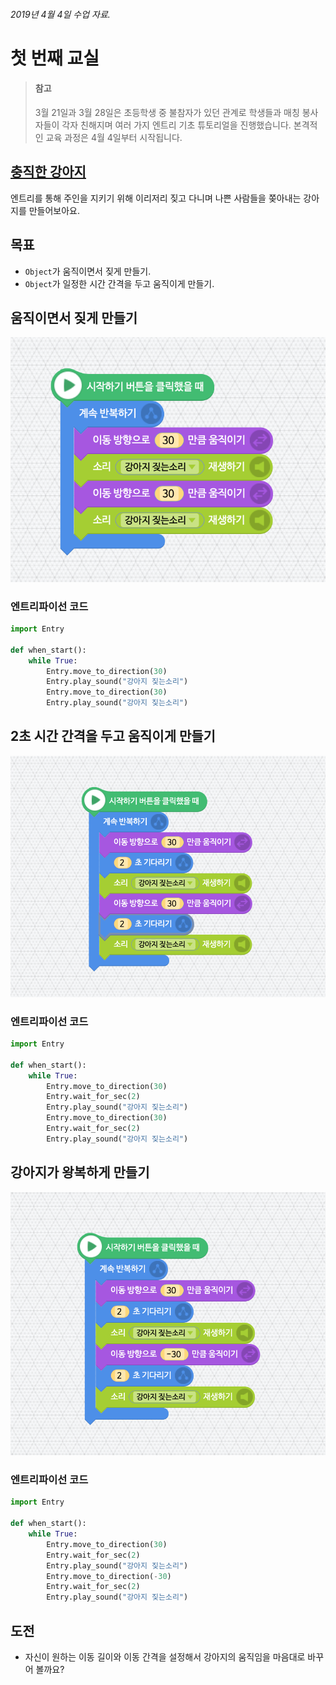 ###### 2019년 4월 4일 수업 자료.

# 첫 번째 교실

> #### 참고  
> 3월 21일과 3월 28일은 초등학생 중 불참자가 있던 관계로 학생들과 매칭 봉사자들이 각자 친해지며 여러 가지 엔트리 기초 튜토리얼을 진행했습니다. 본격적인 교육 과정은 4월 4일부터 시작됩니다.

## [충직한 강아지](https://playentry.org/tt#!/custom/lecture/view/589ae756a98f578b27247044)

엔트리를 통해 주인을 지키기 위해 이리저리 짖고 다니며 나쁜 사람들을 쫒아내는 강아지를 만들어보아요.

## 목표
* `Object`가 움직이면서 짖게 만들기.
* `Object`가 일정한 시간 간격을 두고 움직이게 만들기.

## 움직이면서 짖게 만들기

![움직이면서 짖게 만들기](img/class1/IMG1_MoveAndBark.png)

### 엔트리파이선 코드

```python
import Entry

def when_start():
    while True:
        Entry.move_to_direction(30)
        Entry.play_sound("강아지 짖는소리")
        Entry.move_to_direction(30)
        Entry.play_sound("강아지 짖는소리")
```

## 2초 시간 간격을 두고 움직이게 만들기

![2초 시간 간격을 두고 움직이게 만들기](img/class1/IMG2_MoveAndWaitAndBark.png)

### 엔트리파이선 코드

```python
import Entry

def when_start():
    while True:
        Entry.move_to_direction(30)
        Entry.wait_for_sec(2)
        Entry.play_sound("강아지 짖는소리")
        Entry.move_to_direction(30)
        Entry.wait_for_sec(2)
        Entry.play_sound("강아지 짖는소리")
```

## 강아지가 왕복하게 만들기

![강아지가 왕복하게 만들기](img/class1/IMG3_MoveBackAndForthAndBark.png)

### 엔트리파이선 코드

```python
import Entry

def when_start():
    while True:
        Entry.move_to_direction(30)
        Entry.wait_for_sec(2)
        Entry.play_sound("강아지 짖는소리")
        Entry.move_to_direction(-30)
        Entry.wait_for_sec(2)
        Entry.play_sound("강아지 짖는소리")
```

## 도전
* 자신이 원하는 이동 길이와 이동 간격을 설정해서 강아지의 움직임을 마음대로 바꾸어 볼까요?

